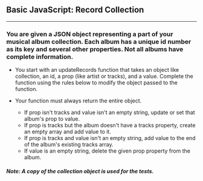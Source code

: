 ## Basic JavaScript: Record Collection
----
### You are given a JSON object representing a part of your musical album collection. Each album has a unique id number as its key and several other properties. Not all albums have complete information.

- You start with an updateRecords function that takes an object like collection, an id, a prop (like artist or tracks), and a value. Complete the function using the rules below to modify the object passed to the function.

- Your function must always return the entire object.
    - If prop isn't tracks and value isn't an empty string, update or set that album's prop to value.
    - If prop is tracks but the album doesn't have a tracks property, create an empty array and add value to it.
    - If prop is tracks and value isn't an empty string, add value to the end of the album's existing tracks array.
    - If value is an empty string, delete the given prop property from the album.

##### Note: A copy of the collection object is used for the tests.